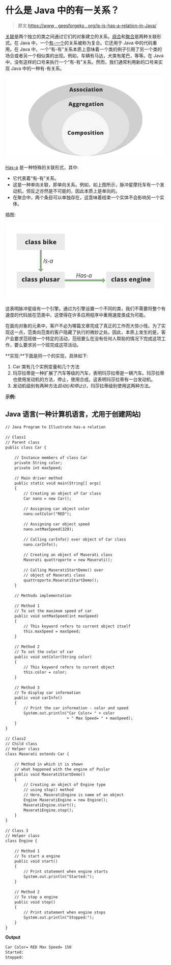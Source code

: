 # 什么是 Java 中的有一关系？

> 原文:[https://www . geesforgeks . org/is-is-has-a-relation-in-Java/](https://www.geeksforgeeks.org/what-is-has-a-relation-in-java/)

[关联](https://www.geeksforgeeks.org/association-composition-aggregation-java/)是两个独立的类之间通过它们的对象建立的关系。[组合](https://www.geeksforgeeks.org/association-composition-aggregation-java/)和[聚合](https://www.geeksforgeeks.org/association-composition-aggregation-java/)是两种关联形式。在 Java 中，一个[有-一个](https://www.geeksforgeeks.org/association-composition-aggregation-java/)的关系被称为复合。它还用于 Java 中的代码重用。在 Java 中，一个“有-有”关系本质上意味着一个类的例子引用了另一个类的场合或者另一个相似类的出现。例如，车辆有马达，犬类有尾巴，等等。在 Java 中，没有这样的口号来执行一个“有-有”关系。然而，我们通常利用新的口号来实现 Java 中的一种有-有关系。

![Has-A-Relation-Java](img/04b8fe09738512999e66bb4ce0cb54be.png)

[Has-a](https://www.geeksforgeeks.org/association-composition-aggregation-java/) 是一种特殊的关联形式，其中:

*   它代表着“有-有”关系。
*   这是一种单向关联，即单向关系。例如，如上图所示，脉冲星摩托车有一个发动机，但反之亦然是不可能的，因此本质上是单向的。
*   在聚合中，两个条目可以单独存在，这意味着结束一个实体不会影响另一个实体。

插图:

![Has-A-Relation-Java-Example](img/865aeca8bda49d95ec7bbd1919961b3a.png)

这表明脉冲星级有一个引擎。通过为引擎设置一个不同的类，我们不需要将整个有速度的代码放在范类中，这使得在许多应用程序中重用速度类成为可能。

在面向对象的元素中，客户不必为哪篇文章完成了真正的工作而大惊小怪。为了实现这一点，范类向范类的客户隐藏了执行的微妙之处。因此，本质上发生的是，客户会要求范班做一个特定的活动，范班要么在没有任何人帮助的情况下完成这项工作，要么要求另一个班完成这项活动。

**实现:**下面是同一个的实现，具体如下:

1.  Car 类有几个实例变量和几个方法
2.  玛莎拉蒂是一种扩展了汽车等级的汽车，表明玛莎拉蒂是一辆汽车。玛莎拉蒂也使用发动机的方法，停止，使用合成。这表明玛莎拉蒂有一台发动机。
3.  发动机级别有两种方法*启动()*和*停止()*，玛莎拉蒂级别使用这两种方法。

**示例:**

## Java 语言(一种计算机语言，尤用于创建网站)

```
// Java Program to Illustrate has-a relation

// Class1
// Parent class
public class Car {

    // Instance members of class Car
    private String color;
    private int maxSpeed;

    // Main driver method
    public static void main(String[] args)
    {
        // Creating an object of Car class
        Car nano = new Car();

        // Assigning car object color
        nano.setColor("RED");

        // Assigning car object speed
        nano.setMaxSpeed(329);

        // Calling carInfo() over object of Car class
        nano.carInfo();

        // Creating an object of Maserati class
        Maserati quattroporte = new Maserati();

        // Calling MaseratiStartDemo() over
        // object of Maserati class
        quattroporte.MaseratiStartDemo();
    }

    // Methods implementation

    // Method 1
    // To set the maximum speed of car
    public void setMaxSpeed(int maxSpeed)
    {
        // This keyword refers to current object itself
        this.maxSpeed = maxSpeed;
    }

    // Method 2
    // To set the color of car
    public void setColor(String color)
    {
        // This keyword refers to current object
        this.color = color;
    }

    // Method 3
    // To display car information
    public void carInfo()
    {
        // Print the car information - color and speed
        System.out.println("Car Color= " + color
                           + " Max Speed= " + maxSpeed);
    }
}

// Class2
// Child class
// Helper class
class Maserati extends Car {

    // Method in which it is shown
    // what happened with the engine of Puslar
    public void MaseratiStartDemo()
    {
        // Creating an object of Engine type
        // using stop() method
        // Here, MaseratiEngine is name of an object
        Engine MaseratiEngine = new Engine();
        MaseratiEngine.start();
        MaseratiEngine.stop();
    }
}

// Class 3
// Helper class
class Engine {

    // Method 1
    // To start a engine
    public void start()
    {
        // Print statement when engine starts
        System.out.println("Started:");
    }

    // Method 2
    // To stop a engine
    public void stop()
    {
        // Print statement when engine stops
        System.out.println("Stopped:");
    }
}
```

**Output**

```
Car Color= RED Max Speed= 150
Started:
Stopped:
```